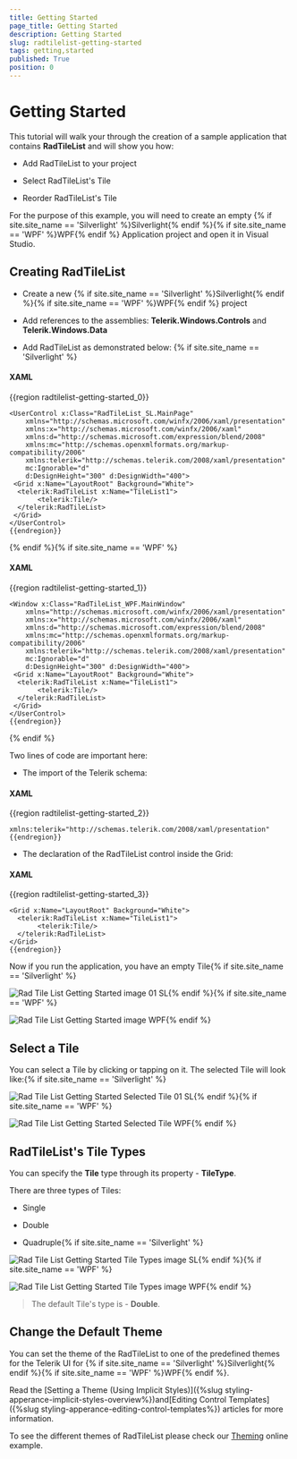 ```yaml
---
title: Getting Started
page_title: Getting Started
description: Getting Started
slug: radtilelist-getting-started
tags: getting,started
published: True
position: 0
---
```


# Getting Started



This tutorial will walk your through the creation of a sample application that contains __RadTileList__ and will show you how:
      

* Add RadTileList to your project

* Select RadTileList's Tile

* Reorder RadTileList's Tile

For the purpose of this example, you will need to create an empty {% if site.site_name == 'Silverlight' %}Silverlight{% endif %}{% if site.site_name == 'WPF' %}WPF{% endif %} Application project and open it in Visual Studio.
      

## Creating RadTileList

* Create a new {% if site.site_name == 'Silverlight' %}Silverlight{% endif %}{% if site.site_name == 'WPF' %}WPF{% endif %} project

* Add references to the assemblies: __Telerik.Windows.Controls__ and __Telerik.Windows.Data__

* Add RadTileList as demonstrated below:
{% if site.site_name == 'Silverlight' %}

#### __XAML__

{{region radtilelist-getting-started_0}}

	<UserControl x:Class="RadTileList_SL.MainPage"
	    xmlns="http://schemas.microsoft.com/winfx/2006/xaml/presentation"
	    xmlns:x="http://schemas.microsoft.com/winfx/2006/xaml"
	    xmlns:d="http://schemas.microsoft.com/expression/blend/2008"
	    xmlns:mc="http://schemas.openxmlformats.org/markup-compatibility/2006"
	    xmlns:telerik="http://schemas.telerik.com/2008/xaml/presentation"
	    mc:Ignorable="d"
	    d:DesignHeight="300" d:DesignWidth="400">
	 <Grid x:Name="LayoutRoot" Background="White">
	  <telerik:RadTileList x:Name="TileList1">
	       <telerik:Tile/>
	  </telerik:RadTileList>
	 </Grid>
	</UserControl>
	{{endregion}}

{% endif %}{% if site.site_name == 'WPF' %}

#### __XAML__

{{region radtilelist-getting-started_1}}

	<Window x:Class="RadTileList_WPF.MainWindow"
	    xmlns="http://schemas.microsoft.com/winfx/2006/xaml/presentation"
	    xmlns:x="http://schemas.microsoft.com/winfx/2006/xaml"
	    xmlns:d="http://schemas.microsoft.com/expression/blend/2008"
	    xmlns:mc="http://schemas.openxmlformats.org/markup-compatibility/2006"
	    xmlns:telerik="http://schemas.telerik.com/2008/xaml/presentation"
	    mc:Ignorable="d"
	    d:DesignHeight="300" d:DesignWidth="400">
	 <Grid x:Name="LayoutRoot" Background="White">
	  <telerik:RadTileList x:Name="TileList1">
	       <telerik:Tile/>
	  </telerik:RadTileList>
	 </Grid>
	</UserControl>
	{{endregion}}

{% endif %}

Two lines of code are important here:

* The import of the Telerik schema:

#### __XAML__

{{region radtilelist-getting-started_2}}

	xmlns:telerik="http://schemas.telerik.com/2008/xaml/presentation"
	{{endregion}}



* The declaration of the RadTileList control inside the Grid:

#### __XAML__

{{region radtilelist-getting-started_3}}

	<Grid x:Name="LayoutRoot" Background="White">
	  <telerik:RadTileList x:Name="TileList1">
	       <telerik:Tile/>
	  </telerik:RadTileList>
	</Grid>
	{{endregion}}



Now if you run the application, you have an empty Tile{% if site.site_name == 'Silverlight' %}

![Rad Tile List Getting Started image 01 SL](images/RadTileList_GettingStarted_image_01_SL.png){% endif %}{% if site.site_name == 'WPF' %}

![Rad Tile List Getting Started image WPF](images/RadTileList_GettingStarted_image_WPF.png){% endif %}

## Select a Tile

You can select a Tile by clicking or tapping on it. The selected Tile will look like:{% if site.site_name == 'Silverlight' %}

![Rad Tile List Getting Started Selected Tile 01 SL](images/RadTileList_GettingStarted_SelectedTile_01_SL.png){% endif %}{% if site.site_name == 'WPF' %}

![Rad Tile List Getting Started Selected Tile WPF](images/RadTileList_GettingStarted_SelectedTile_WPF.png){% endif %}

## RadTileList's Tile Types

You can specify the __Tile__ type through its property - __TileType__. 
        

There are three types of Tiles:

* Single

* Double

* Quadruple{% if site.site_name == 'Silverlight' %}

![Rad Tile List Getting Started Tile Types image SL](images/RadTileList_GettingStarted_TileTypes_image_SL.png){% endif %}{% if site.site_name == 'WPF' %}

![Rad Tile List Getting Started Tile Types image WPF](images/RadTileList_GettingStarted_TileTypes_image_WPF.png){% endif %}

>The default Tile's type is - __Double__.
        

## Change the Default Theme

You can set the theme of the RadTileList to one of the predefined themes for the Telerik UI for {% if site.site_name == 'Silverlight' %}Silverlight{% endif %}{% if site.site_name == 'WPF' %}WPF{% endif %}.
        

Read the 	[Setting a Theme (Using Implicit Styles)]({%slug styling-apperance-implicit-styles-overview%})and[Editing Control Templates]({%slug styling-apperance-editing-control-templates%}) articles for more information.
        

To see the different themes of RadTileList please check our  [Theming](http://demos.telerik.com/silverlight/#TileList/Theming) online example. 
        
